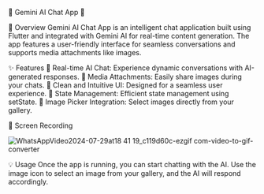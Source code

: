 🌟 Gemini AI Chat App 🌟


🚀 Overview
Gemini AI Chat App is an intelligent chat application built using Flutter and integrated with Gemini AI for real-time content generation. The app features a user-friendly interface for seamless conversations and supports media attachments like images.

✨ Features
🤖 Real-time AI Chat: Experience dynamic conversations with AI-generated responses.
📸 Media Attachments: Easily share images during your chats.
🎨 Clean and Intuitive UI: Designed for a seamless user experience.
🧩 State Management: Efficient state management using setState.
📲 Image Picker Integration: Select images directly from your gallery.

🎥 Screen Recording

![WhatsAppVideo2024-07-29at18 41 19_c119d60c-ezgif com-video-to-gif-converter](https://github.com/user-attachments/assets/bd71b2b6-644e-4e57-8bbf-d7d7deaf8ef6)


💡 Usage
Once the app is running, you can start chatting with the AI. Use the image icon to select an image from your gallery, and the AI will respond accordingly.
